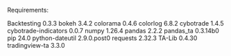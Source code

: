 Requirements:

Backtesting          0.3.3
bokeh                3.4.2
colorama             0.4.6
colorlog             6.8.2
cybotrade            1.4.5
cybotrade-indicators 0.0.7
numpy                1.26.4
pandas               2.2.2
pandas_ta            0.3.14b0
pip                  24.0
python-dateutil      2.9.0.post0
requests             2.32.3
TA-Lib               0.4.30
tradingview-ta       3.3.0

